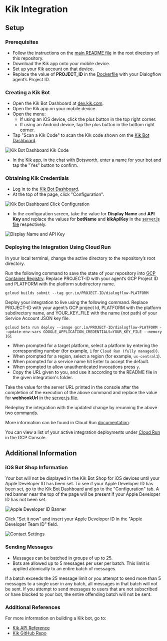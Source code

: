 # Kik Integration

## Setup

### Prerequisites

- Follow the instructions on the [main README file](https://github.com/GoogleCloudPlatform/dialogflow-integrations#readme) in the root directory of this repository.
- Download the Kik app onto your mobile device.
- Set up your Kik account on that device.
- Replace the value of __PROJECT_ID__ in the [Dockerfile](../Dockerfile#L10)  with your Dialogflow agent’s Project ID.

### Creating a Kik Bot

- Open the Kik Bot Dashboard at [dev.kik.com](https://dev.kik.com). 
- Open the Kik app on your mobile device.
- Open the menu:
  - If using an iOS device, click the plus button in the top right corner. 
  - If using an Android device, tap the plus button in the bottom right corner. 
- Tap "Scan a Kik Code" to scan the Kik code shown om the [Kik Bot Dashboard](https://dev.kik.com). 

![Kik Bot Dashboard Kik Code](./images/KikBotDashboard-KikCode.png)

- In the Kik app, in the chat with Botsworth, enter a name for your bot and tap the "Yes" button to confirm.

### Obtaining Kik Credentials

- Log in to the [Kik Bot Dashboard](https://dev.kik.com). 
- At the top of the page, click "Configuration".

![Kik Bot Dashboard Click Configuration](./images/KikBotDashboard-ClickConfiguration.png)

- In the configuration screen, take the value for __Display Name__ and __API Key__ and replace the values for __botName__ and __kikApiKey__ in the [server.js file](https://github.com/GoogleCloudPlatform/dialogflow-integrations/blob/03676af04840c21c12e2590393d5542602591bee/kik/server.js#L30-L31) respectively.

![Display Name and API Key](./images/DisplayNameAndApiKey.png)

### Deploying the Integration Using Cloud Run

In your local terminal, change the active directory to the repository’s root directory.

Run the following command to save the state of your repository into [GCP Container Registry](https://console.cloud.google.com/gcr/). Replace PROJECT-ID with your agent’s GCP Project ID and PLATFORM with the platform subdirectory name.

```shell
gcloud builds submit --tag gcr.io/PROJECT-ID/dialogflow-PLATFORM
```

Deploy your integration to live using the following command. Replace PROJECT-ID with your agent’s GCP project Id, PLATFORM with the platform subdirectory name, and YOUR_KEY_FILE with the name (not path) of your Service Account JSON key file.

```shell
gcloud beta run deploy --image gcr.io/PROJECT-ID/dialogflow-PLATFORM --update-env-vars GOOGLE_APPLICATION_CREDENTIALS=YOUR_KEY_FILE --memory 1Gi
```

- When prompted for a target platform, select a platform by entering the corresponding number (for example, ``1`` for ``Cloud Run (fully managed)``).
 - When prompted for a region, select a region (for example, ``us-central1``).
 - When prompted for a service name hit Enter to accept the default.
 - When prompted to allow unauthenticated invocations press ``y``.
 - Copy the URL given to you, and use it according to the README file in the
 given integration's folder.

Take the value for the server URL printed in the console after the completion of the execution of the above command and replace the value for __webhookUrl__ in the [server.js file](https://github.com/GoogleCloudPlatform/dialogflow-integrations/blob/03676af04840c21c12e2590393d5542602591bee/kik/server.js#L32). 

Redeploy the integration with the updated change by rerunning the above two commands. 

More information can be found in Cloud Run
[documentation](https://cloud.google.com/run/docs/deploying).

You can view a list of your active integration deployments under [Cloud Run](https://console.cloud.google.com/run) in the GCP Console.

## Additional Information

### iOS Bot Shop Information

Your bot will not be displayed in the Kik Bot Shop for iOS devices until your Apple Developer ID has been set. To see if your Apple Developer ID has been set, go to the [Kik Bot Dashboard](https://dev.kik.com) and go to the "Configuration" tab. A red banner near the top of the page will be present if your Apple Developer ID has not been set.

![Apple Developer ID Banner](./images/AppleDeveloperIdBanner.png)

Click "Set it now" and insert your Apple Developer ID in the "Apple Developer Team ID" field.

![Contact Settings](./images/KikContactSettings.png)

### Sending Messages

- Messages can be batched in groups of up to 25.
- Bots are allowed up to 5 messages per user per batch. This limit is applied atomically to an entire batch of messages.

If a batch exceeds the 25 message limit or you attempt to send more than 5 messages to a single user in any batch, all messages in that batch will not be sent. If you attempt to send messages to users that are not subscribed or have blocked to your bot, the entire offending batch will not be sent.

### Additional References

For more information on building a Kik bot, go to:
- [Kik API Reference](https://dev.kik.com/#/docs/messaging)
- [Kik GitHub Repo](https://github.com/kikinteractive/kik-node)

